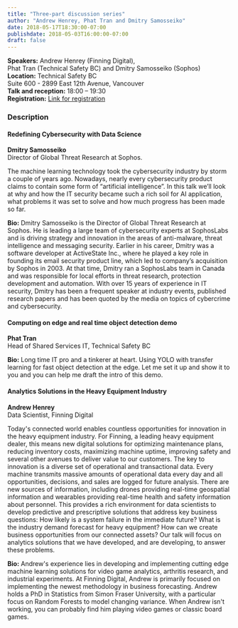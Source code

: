 ```yaml
---
title: "Three-part discussion series"
author: "Andrew Henrey, Phat Tran and Dmitry Samosseiko"
date: 2018-05-17T18:30:00-07:00
publishdate: 2018-05-03T16:00:00-07:00
draft: false
---
```



**Speakers:**
Andrew Henrey (Finning Digital),  
Phat Tran (Technical Safety BC)
and Dmitry Samosseiko (Sophos)  
**Location:** Technical Safety BC  
Suite 600 - 2899 East 12th Avenue, Vancouver  
**Talk and reception:** 18:00 &ndash; 19:30  
**Registration:** [Link for registration](https://www.eventbrite.ca/e/bc-data-colloquium-tickets-45699936741)  


### Description

 
#### Redefining Cybersecurity with Data Science

**Dmitry Samosseiko**  
Director of Global Threat Research at Sophos.



The machine learning technology took the cybersecurity industry by storm a
couple of years ago. Nowadays, nearly every cybersecurity product claims to
contain some form of “artificial intelligence”. In this talk we’ll look at why
and how the IT security became such a rich soil for AI application, what
problems it was set to solve and how much progress has been made so far.

**Bio:** Dmitry Samosseiko is the Director of Global Threat Research at
Sophos. He is leading a large team of cybersecurity experts at SophosLabs and is
driving strategy and innovation in the areas of anti-malware, threat
intelligence and messaging security. Earlier in his career, Dmitry was a
software developer at ActiveState Inc., where he played a key role in founding
its email security product line, which led to company’s acquisition by Sophos in
2003. At that time, Dmitry ran a SophosLabs team in Canada and was responsible
for local efforts in threat research, protection development and
automation. With over 15 years of experience in IT security, Dmitry has been a
frequent speaker at industry events, published research papers and has been
quoted by the media on topics of cybercrime and cybersecurity.


#### Computing on edge and real time object detection demo

**Phat Tran**  
Head of Shared Services IT, Technical Safety BC


**Bio:** Long time IT pro and a tinkerer at heart. Using YOLO with transfer learning
for fast object detection at the edge. Let me set it up and show it to you and
you can help me draft the intro of this demo.


#### Analytics Solutions in the Heavy Equipment Industry

**Andrew Henrey**  
Data Scientist, Finning Digital

Today's connected world enables countless opportunities for innovation in the
heavy equipment industry. For Finning, a leading heavy equipment dealer, this
means new digital solutions for optimizing maintenance plans, reducing inventory
costs, maximizing machine uptime, improving safety and several other avenues to
deliver value to our customers. The key to innovation is a diverse set of
operational and transactional data. Every machine transmits massive amounts of
operational data every day and all opportunities, decisions, and sales are
logged for future analysis. There are new sources of information, including
drones providing real-time geospatial information and wearables providing
real-time health and safety information about personnel. This provides a rich
environment for data scientists to develop predictive and prescriptive solutions
that address key business questions: How likely is a system failure in the
immediate future? What is the industry demand forecast for heavy equipment? How
can we create business opportunities from our connected assets? Our talk will
focus on analytics solutions that we have developed, and are developing, to
answer these problems.

**Bio:** Andrew's experience lies in developing and implementing cutting edge
machine learning solutions for video game analytics, arthritis research, and
industrial experiments. At Finning Digital, Andrew is primarily focused on
implementing the newest methodology in business forecasting. Andrew holds a PhD
in Statistics from Simon Fraser University, with a particular focus on Random
Forests to model changing variance. When Andrew isn't working, you can probably
find him playing video games or classic board games.


